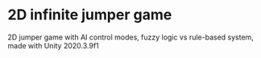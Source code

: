 # 2D infinite jumper game

2D jumper game with AI control modes, fuzzy logic vs rule-based system, made with Unity 2020.3.9f1
 
